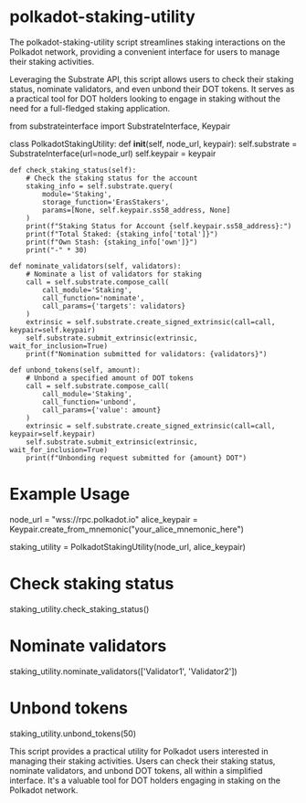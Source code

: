 # polkadot-staking-utility   
The polkadot-staking-utility script streamlines staking interactions on the Polkadot network, providing a convenient interface for users to manage their staking activities.

Leveraging the Substrate API, this script allows users to check their staking status, nominate validators, and even unbond their DOT tokens. It serves as a practical tool for DOT holders looking to engage in staking without the need for a full-fledged staking application.

from substrateinterface import SubstrateInterface, Keypair

class PolkadotStakingUtility:
    def __init__(self, node_url, keypair):
        self.substrate = SubstrateInterface(url=node_url)
        self.keypair = keypair

    def check_staking_status(self):
        # Check the staking status for the account
        staking_info = self.substrate.query(
            module='Staking',
            storage_function='ErasStakers',
            params=[None, self.keypair.ss58_address, None]
        )
        print(f"Staking Status for Account {self.keypair.ss58_address}:")
        print(f"Total Staked: {staking_info['total']}")
        print(f"Own Stash: {staking_info['own']}")
        print("-" * 30)

    def nominate_validators(self, validators):
        # Nominate a list of validators for staking
        call = self.substrate.compose_call(
            call_module='Staking',
            call_function='nominate',
            call_params={'targets': validators}
        )
        extrinsic = self.substrate.create_signed_extrinsic(call=call, keypair=self.keypair)
        self.substrate.submit_extrinsic(extrinsic, wait_for_inclusion=True)
        print(f"Nomination submitted for validators: {validators}")

    def unbond_tokens(self, amount):
        # Unbond a specified amount of DOT tokens
        call = self.substrate.compose_call(
            call_module='Staking',
            call_function='unbond',
            call_params={'value': amount}
        )
        extrinsic = self.substrate.create_signed_extrinsic(call=call, keypair=self.keypair)
        self.substrate.submit_extrinsic(extrinsic, wait_for_inclusion=True)
        print(f"Unbonding request submitted for {amount} DOT")

# Example Usage
node_url = "wss://rpc.polkadot.io"
alice_keypair = Keypair.create_from_mnemonic("your_alice_mnemonic_here")

staking_utility = PolkadotStakingUtility(node_url, alice_keypair)

# Check staking status
staking_utility.check_staking_status()

# Nominate validators
staking_utility.nominate_validators(['Validator1', 'Validator2'])

# Unbond tokens
staking_utility.unbond_tokens(50)


This script provides a practical utility for Polkadot users interested in managing their staking activities. Users can check their staking status, nominate validators, and unbond DOT tokens, all within a simplified interface. It's a valuable tool for DOT holders engaging in staking on the Polkadot network.
